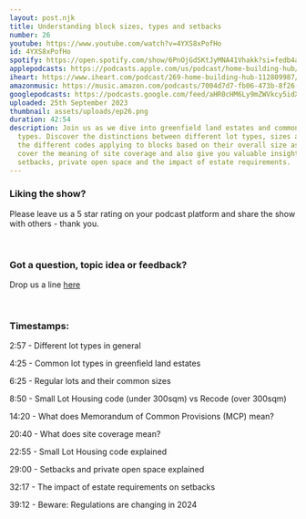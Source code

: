 ```yaml
---
layout: post.njk
title: Understanding block sizes, types and setbacks
number: 26
youtube: https://www.youtube.com/watch?v=4YXS8xPofHo
id: 4YXS8xPofHo
spotify: https://open.spotify.com/show/6PnOjGdSKtJyMNA41Vhakk?si=fedb4a7c83d24054
applepodcasts: https://podcasts.apple.com/us/podcast/home-building-hub/id1681936589
iheart: https://www.iheart.com/podcast/269-home-building-hub-112809987/
amazonmusic: https://music.amazon.com/podcasts/7004d7d7-fb06-473b-8f26-8ce9992cac11/home-building-hub
googlepodcasts: https://podcasts.google.com/feed/aHR0cHM6Ly9mZWVkcy5idXp6c3Byb3V0LmNvbS8yMTM5MTU1LnJzcw==
uploaded: 25th September 2023
thumbnail: assets/uploads/ep26.png
duration: 42:54
description: Join us as we dive into greenfield land estates and common lot
  types. Discover the distinctions between different lot types, sizes and even
  the different codes applying to blocks based on their overall size as well. We
  cover the meaning of site coverage and also give you valuable insights into
  setbacks, private open space and the impact of estate requirements.
---
```

### Liking the show?

Please leave us a 5 star rating on your podcast platform and share the show with others - thank you.

<br>

### Got a question, topic idea or feedback?

Drop us a line <a href="/contact" id="contact-us" target="_blank">here</a>

<br>

### Timestamps:

2:57 - Different lot types in general

4:25 - Common lot types in greenfield land estates

6:25 - Regular lots and their common sizes

8:50 - Small Lot Housing code (under 300sqm) vs Recode (over 300sqm)

14:20 - What does Memorandum of Common Provisions (MCP) mean?

20:40 - What does site coverage mean?

22:55 - Small Lot Housing code explained 

29:00 - Setbacks and private open space explained

32:17 - The impact of estate requirements on setbacks

39:12 - Beware: Regulations are changing in 2024
